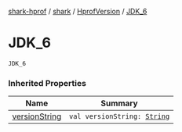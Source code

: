 [shark-hprof](../../index.md) / [shark](../index.md) / [HprofVersion](index.md) / [JDK_6](./-j-d-k_6.md)

# JDK_6

`JDK_6`

### Inherited Properties

| Name | Summary |
|---|---|
| [versionString](version-string.md) | `val versionString: `[`String`](https://kotlinlang.org/api/latest/jvm/stdlib/kotlin/-string/index.html) |
